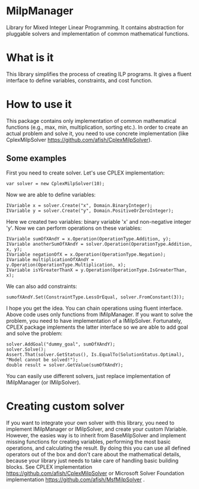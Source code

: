 # MilpManager
Library for Mixed Integer Linear Programming. It contains abstraction for pluggable solvers and implementation of common mathematical functions.

# What is it
This library simplifies the process of creating ILP programs. It gives a fluent interface to define variables, constraints, and cost function.

# How to use it
This package contains only implementation of common mathematical functions (e.g., max, min, multiplication, sorting etc.). In order to create an actual problem and solve it, you need to use concrete implementation (like CplexMilpSolver https://github.com/afish/CplexMilpSolver).

## Some examples
First you need to create solver. Let's use CPLEX implementation:
```
var solver = new CplexMilpSolver(10);
```
Now we are able to define variables:
```
IVariable x = solver.Create("x", Domain.BinaryInteger);
IVariable y = solver.Create("y", Domain.PositiveOrZeroInteger);
```
Here we created two variables: binary variable 'x' and non-negative integer 'y'. Now we can perform operations on these variables:
```
IVariable sumOfXAndY = x.Operation(OperationType.Addition, y);
IVariable anotherSumOfXAndY = solver.Operation(OperationType.Addition, x, y);
IVariable negationOfX = x.Operation(OperationType.Negation);
IVariable multiplicationOfXAndY = y.Operation(OperationType.Multiplication, x);
IVariable isYGreaterThanX = y.Operation(OperationType.IsGreaterThan, x);
```
We can also add constraints:
```
sumofXAndY.Set(ConstraintType.LessOrEqual, solver.FromConstant(3));
```
I hope you get the idea. You can chain operations using fluent interface.
Above code uses only functions from IMilpManager. If you want to solve the problem, you need to have implementation of a IMilpSolver. Fortunately, CPLEX package implements the latter interface so we are able to add goal and solve the problem:
```
solver.AddGoal("dummy_goal", sumOfXAndY);
solver.Solve();
Assert.That(solver.GetStatus(), Is.EqualTo(SolutionStatus.Optimal), "Model cannot be solved!");
double result = solver.GetValue(sumOfXAndY);
```
You can easily use different solvers, just replace implementation of IMilpManager (or IMilpSolver).

# Creating custom solver
If you want to integrate your own solver with this library, you need to implement IMilpManager or IMilpSolver, and create your custom IVariable. However, the easies way is to inherit from BaseMilpSolver and implement missing functions for creating variables, performing the most basic operations, and calculating the result. By doing this you can use all defined operators out of the box and don't care about the mathematical details, because your library just needs to take care of handling basic building blocks. See CPLEX implementation https://github.com/afish/CplexMilpSolver or Microsoft Solver Foundation implementation https://github.com/afish/MsfMilpSolver .
